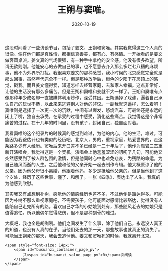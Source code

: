 ﻿---
layout: post
title: 王朔与窦唯。
date: 2020-10-19
categories: blog
tags: [情感]
description: 
---

这段时间看了一些访谈节目，包括了姜文、王朔和窦唯。其实我觉得这三个人真的很像。像在他们都是真性情，都相信真善美，都有心、有感情。一开始看的是姜文做客圆桌派。姜文真的气场很强，有一种手中拿枪的安全感。他没有很多欲望，所谓无欲则刚。他能安心的去做自己的事，也不愿意去介入那么多烂七八糟的麻烦事，他不为外界所打扰。我很喜欢姜文的那种感觉，我小时候的北京感觉完全就是那么回事，虽然年代完全不一样。但是那种放学后，橙色的夕阳下在房顶上的感觉，戳我。而且姜文懂得爱，知道怎样去经营家庭，去和家人幸福。这点非常好，让他的生活没有那么多痛苦。但是王朔和窦唯和姜就不大一样了。王朔和窦唯有点像那种年少成名却一直被媒体利用炒作，深受其困。王朔选择了戏谑，逼着自己承认自己的玩世不恭，以此来来逃避别人对他的非议。一副我就这逼样，怎么着吧！窦唯则是选择了一次更一次的沉默，中间有过爆发，怒烧汽车，可最终还是永远的闭上了嘴，独自去承受，在承受的过程中感受，消化这些痛苦。我觉得这是个非常痛苦的过程。在十几年的时间里，没有孩子，封闭自己，独自面对着。

我看窦唯的这个纪录片的时候真的感觉到难过，为他的内心，他的生活，难过。可能因为我爸估计也有类似的经历吧。北京人，男的，重视家庭，热爱世界的，走这条路多少有人经历。窦唯后来开口差不多已经是一二十年后了，他作为魔岩三杰重新开演唱会，我觉得这是一个契机。演唱会上他羞羞涩涩的叨叨了几句，可能他又突然感受到了被人群包围的激情，但是他同时心中也难免悲哀，为残酷的命运，为自己随风而逝的人生。之后他和他的父亲开始一起去制作专辑。他大概原谅了他的父亲。因为他父母很小离婚，他跟着他妈，多少是抵触他父亲的。但是当他到了这个岁处，经历了这些世事，懂了，和解了。一张《四季》，表达出了人生。我真的为他感到欣慰。

其实我又有点想到朴树，感觉他的情感经历也差不多，不过他倒是豁达得多。可能因为朴树不那么重视家庭吧，不需要孩子。他可能面对感情比较豁达，觉得没有人能陪自己走完所有的路。喜欢自己才华的小姑娘到处有，那些随风老去的姑娘只是值得追忆。所以他偶尔觉得悲伤，但不是那种刻骨的难过。

大概吧，我也全是胡咧咧。他们之间发生了什么事，除了他们自己，永远没人真正的知道，也没有人真的在乎。当他们死去的那一天，那些故事也就真正的消失了。
可能当王朔死的那天，我会去追悼他。姜文和窦唯死的时候，我就离开北京。



    <span style="font-size: 14px;">
        <span id="busuanzi_container_page_pv">
            共<span id="busuanzi_value_page_pv">0</span>次阅读
        </span>
    </span>